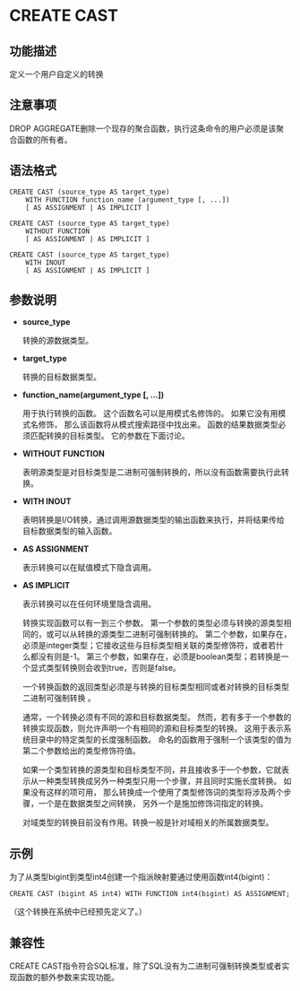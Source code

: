# CREATE CAST<a name="ZH-CN_TOPIC_0000001080982678"></a>

## 功能描述<a name="section173831846163116"></a>

定义一个用户自定义的转换

## 注意事项<a name="section786041713618"></a>

DROP AGGREGATE删除一个现存的聚合函数，执行这条命令的用户必须是该聚合函数的所有者。

## 语法格式<a name="section1374719912321"></a>

```
CREATE CAST (source_type AS target_type)
    WITH FUNCTION function_name (argument_type [, ...])
    [ AS ASSIGNMENT | AS IMPLICIT ]

CREATE CAST (source_type AS target_type)
    WITHOUT FUNCTION
    [ AS ASSIGNMENT | AS IMPLICIT ]

CREATE CAST (source_type AS target_type)
    WITH INOUT
    [ AS ASSIGNMENT | AS IMPLICIT ]
```

## 参数说明<a name="section62781959163314"></a>

-   **source\_type**

    转换的源数据类型。

-   **target\_type**

    转换的目标数据类型。

-   **function\_name\(argument\_type \[, ...\]\)**

    用于执行转换的函数。 这个函数名可以是用模式名修饰的。 如果它没有用模式名修饰， 那么该函数将从模式搜索路径中找出来。 函数的结果数据类型必须匹配转换的目标类型。 它的参数在下面讨论。

-   **WITHOUT FUNCTION**

    表明源类型是对目标类型是二进制可强制转换的，所以没有函数需要执行此转换。

-   **WITH INOUT**

    表明转换是I/O转换，通过调用源数据类型的输出函数来执行，并将结果传给目标数据类型的输入函数。

-   **AS ASSIGNMENT**

    表示转换可以在赋值模式下隐含调用。

-   **AS IMPLICIT**

    表示转换可以在任何环境里隐含调用。

    转换实现函数可以有一到三个参数。 第一个参数的类型必须与转换的源类型相同的，或可以从转换的源类型二进制可强制转换的。 第二个参数，如果存在，必须是integer类型；它接收这些与目标类型相关联的类型修饰符，或者若什么都没有则是-1。 第三个参数，如果存在，必须是boolean类型；若转换是一个显式类型转换则会收到true，否则是false。

    一个转换函数的返回类型必须是与转换的目标类型相同或者对转换的目标类型二进制可强制转换 。

    通常，一个转换必须有不同的源和目标数据类型。 然而，若有多于一个参数的转换实现函数，则允许声明一个有相同的源和目标类型的转换。 这用于表示系统目录中的特定类型的长度强制函数。 命名的函数用于强制一个该类型的值为第二个参数给出的类型修饰符值。

    如果一个类型转换的源类型和目标类型不同，并且接收多于一个参数，它就表示从一种类型转换成另外一种类型只用一个步骤，并且同时实施长度转换。 如果没有这样的项可用， 那么转换成一个使用了类型修饰词的类型将涉及两个步骤，一个是在数据类型之间转换， 另外一个是施加修饰词指定的转换。

    对域类型的转换目前没有作用。转换一般是针对域相关的所属数据类型。


## 示例<a name="section14411351193419"></a>

为了从类型bigint到类型int4创建一个指派映射要通过使用函数int4\(bigint\)：

```
CREATE CAST (bigint AS int4) WITH FUNCTION int4(bigint) AS ASSIGNMENT;
```

（这个转换在系统中已经预先定义了。）

## 兼容性<a name="section9989313154010"></a>

CREATE CAST指令符合SQL标准，除了SQL没有为二进制可强制转换类型或者实现函数的额外参数来实现功能。

